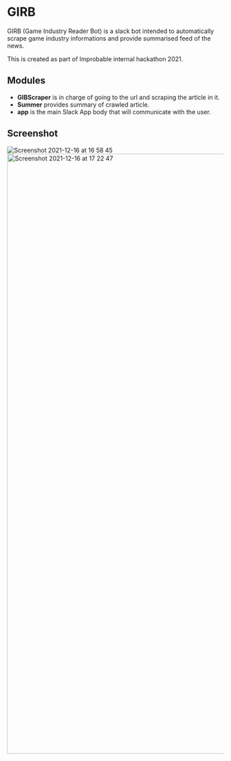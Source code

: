 # GIRB

GIRB (Game Industry Reader Bot) is a slack bot intended to automatically scrape game industry informations and provide summarised feed of the news.

This is created as part of Improbable internal hackathon 2021.

## Modules

- **GIBScraper** is in charge of going to the url and scraping the article in it.
- **Summer** provides summary of crawled article.
- **app** is the main Slack App body that will communicate with the user.

## Screenshot
![Screenshot 2021-12-16 at 16 58 45](https://user-images.githubusercontent.com/3970356/146415429-ab87323c-19ef-4770-a682-deb5e99b4da9.png)
<img width="1395" alt="Screenshot 2021-12-16 at 17 22 47" src="https://user-images.githubusercontent.com/3970356/146419125-3b8825bf-8384-4c13-b2ee-c017ef10bf6e.png">
